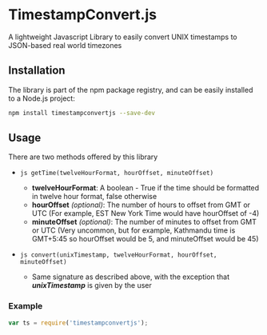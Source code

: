 # TimestampConvert.js
A lightweight Javascript Library to easily convert UNIX timestamps to JSON-based real world timezones

## Installation
The library is part of the npm package registry, and can be easily installed to a Node.js project:

```sh
npm install timestampconvertjs --save-dev
```

## Usage
There are two methods offered by this library
* ```js getTime(twelveHourFormat, hourOffset, minuteOffset)```
  * **twelveHourFormat**: A boolean - True if the time should be formatted in twelve hour format, false otherwise
  * **hourOffset** *(optional)*: The number of hours to offset from GMT or UTC (For example, EST New York Time would have hourOffset of -4)
  * **minuteOffset** *(optional)*: The number of minutes to offset from GMT or UTC (Very uncommon, but for example, Kathmandu time is GMT+5:45 so hourOffset would be 5, and minuteOffset would be 45)
  
* ```js convert(unixTimestamp, twelveHourFormat, hourOffset, minuteOffset)```
  * Same signature as described above, with the exception that ***unixTimestamp*** is given by the user
  
### Example
```js
var ts = require('timestampconvertjs');

```
